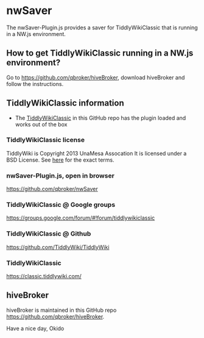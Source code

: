 # nwSaver
The nwSaver-Plugin.js provides a saver for TiddlyWikiClassic that is running in a NW.js environment.

## How to get TiddlyWikiClassic running in a NW.js environment?
Go to https://github.com/qbroker/hiveBroker, download hiveBroker and follow the instructions. 

## TiddlyWikiClassic information
* The [TiddlyWikiClassic](https://github.com/qbroker/nwSaver) in this GitHub repo has the plugin loaded and works out of the box

### TiddlyWikiClassic license
TiddlyWiki is Copyright 2013 UnaMesa Assocation
It is licensed under a BSD License. See [here](https://github.com/TiddlyWiki/tiddlywiki/blob/master/html/copyright.txt) for the exact terms.

### nwSaver-Plugin.js, open in browser
https://github.com/qbroker/nwSaver

### TiddlyWikiClassic @ Google groups
https://groups.google.com/forum/#!forum/tiddlywikiclassic

### TiddlyWikiClassic @ Github
https://github.com/TiddlyWiki/TiddlyWiki

### TiddlyWikiClassic
https://classic.tiddlywiki.com/

## hiveBroker
hiveBroker is maintained in this GitHub repo https://github.com/qbroker/hiveBroker.


Have a nice day, Okido
